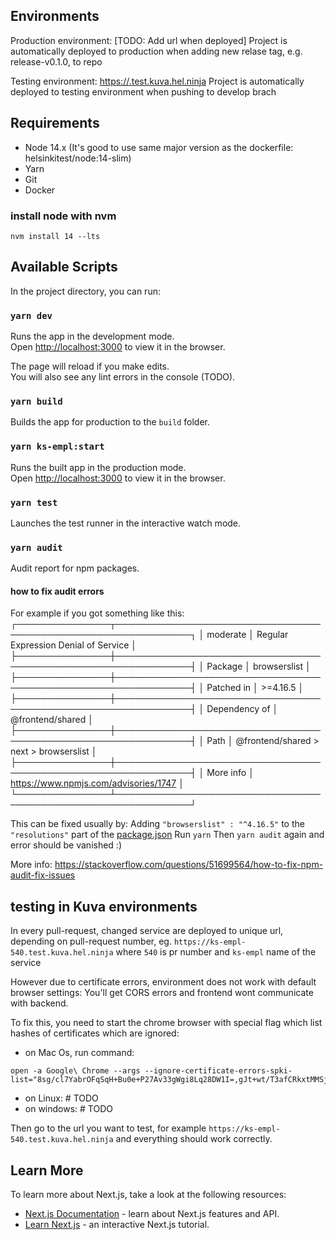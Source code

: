 
## Environments
Production environment:
[TODO: Add url when deployed]
Project is automatically deployed to production when adding new relase tag, e.g. release-v0.1.0, to repo

Testing environment: [https://<TODO>.test.kuva.hel.ninja](https://<TODO>.test.kuva.hel.ninja)
Project is automatically deployed to testing environment when pushing to develop brach

## Requirements

- Node 14.x (It's good to use same major version as the dockerfile: helsinkitest/node:14-slim)
- Yarn
- Git
- Docker

### install node with nvm

    nvm install 14 --lts


## Available Scripts

In the project directory, you can run:

### `yarn dev`

Runs the app in the development mode.<br />
Open [http://localhost:3000](http://localhost:3000) to view it in the browser.

The page will reload if you make edits.<br />
You will also see any lint errors in the console (TODO).

### `yarn build`

Builds the app for production to the `build` folder.

### `yarn ks-empl:start`

Runs the built app in the production mode.<br />
Open [http://localhost:3000](http://localhost:3000) to view it in the browser.

### `yarn test`

Launches the test runner in the interactive watch mode.

### `yarn audit`

Audit report for npm packages.

#### how to fix audit errors

For example if you got something like this:
┌───────────────┬──────────────────────────────────────────────────────────────┐
│ moderate      │ Regular Expression Denial of Service                         │
├───────────────┼──────────────────────────────────────────────────────────────┤
│ Package       │ browserslist                                                 │
├───────────────┼──────────────────────────────────────────────────────────────┤
│ Patched in    │ >=4.16.5                                                     │
├───────────────┼──────────────────────────────────────────────────────────────┤
│ Dependency of │ @frontend/shared                                             │
├───────────────┼──────────────────────────────────────────────────────────────┤
│ Path          │ @frontend/shared > next > browserslist                       │
├───────────────┼──────────────────────────────────────────────────────────────┤
│ More info     │ https://www.npmjs.com/advisories/1747                        │
└───────────────┴──────────────────────────────────────────────────────────────┘

This can be fixed usually by:
Adding `"browserslist" : "^4.16.5"`
to the `"resolutions"` part of the [package.json](./package.json)
Run `yarn`
Then `yarn audit` again and error should be vanished :)

More info: https://stackoverflow.com/questions/51699564/how-to-fix-npm-audit-fix-issues


## testing in Kuva environments

In every pull-request, changed service are deployed to unique url, depending on pull-request number, 
eg. `https://ks-empl-540.test.kuva.hel.ninja` where `540` is pr number and `ks-empl` name of the service

However due to certificate errors, environment does not work with default browser settings: 
You'll get CORS errors and frontend wont communicate with backend. 

To fix this, you need to start the chrome browser with special flag which list hashes of 
certificates which are ignored:

   - on Mac Os, run command:
   
    open -a Google\ Chrome --args --ignore-certificate-errors-spki-list="8sg/cl7YabrOFqSqH+Bu0e+P27Av33gWgi8Lq28DW1I=,gJt+wt/T3afCRkxtMMSjXcl/99sgzWc2kk1c1PC9tG0=,zrQI2/1q8i2SRPmMZ1sMntIkG+lMW0legPFokDo3nrY="

   - on Linux: # TODO
   - on windows: # TODO
  
Then go to the url you want to test, for example `https://ks-empl-540.test.kuva.hel.ninja`
and everything should work correctly.

## Learn More

To learn more about Next.js, take a look at the following resources:

- [Next.js Documentation](https://nextjs.org/docs) - learn about Next.js features and API.
- [Learn Next.js](https://nextjs.org/learn) - an interactive Next.js tutorial.

